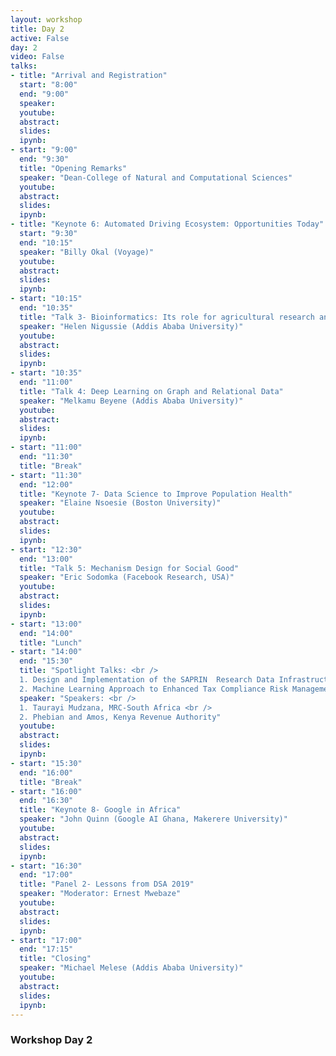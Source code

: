 ```yaml
---
layout: workshop
title: Day 2
active: False
day: 2
video: False
talks:
- title: "Arrival and Registration"
  start: "8:00"
  end: "9:00"
  speaker:
  youtube:
  abstract:
  slides:
  ipynb:
- start: "9:00"
  end: "9:30"
  title: "Opening Remarks"
  speaker: "Dean-College of Natural and Computational Sciences"
  youtube:
  abstract:
  slides:
  ipynb:  
- title: "Keynote 6: Automated Driving Ecosystem: Opportunities Today"
  start: "9:30"
  end: "10:15"
  speaker: "Billy Okal (Voyage)"
  youtube:
  abstract:
  slides:
  ipynb:
- start: "10:15"
  end: "10:35"
  title: "Talk 3- Bioinformatics: Its role for agricultural research and food security in Africa"
  speaker: "Helen Nigussie (Addis Ababa University)"
  youtube:
  abstract:
  slides:
  ipynb:
- start: "10:35"
  end: "11:00"
  title: "Talk 4: Deep Learning on Graph and Relational Data"
  speaker: "Melkamu Beyene (Addis Ababa University)"
  youtube:
  abstract:
  slides:
  ipynb:
- start: "11:00"
  end: "11:30"
  title: "Break"
- start: "11:30"
  end: "12:00"
  title: "Keynote 7- Data Science to Improve Population Health"
  speaker: "Elaine Nsoesie (Boston University)"
  youtube:
  abstract:
  slides:
  ipynb:
- start: "12:30"
  end: "13:00"
  title: "Talk 5: Mechanism Design for Social Good" 
  speaker: "Eric Sodomka (Facebook Research, USA)"
  youtube:
  abstract:
  slides:
  ipynb:
- start: "13:00"
  end: "14:00"
  title: "Lunch"  
- start: "14:00"
  end: "15:30"
  title: "Spotlight Talks: <br />
  1. Design and Implementation of the SAPRIN  Research Data Infrastructure <br />
  2. Machine Learning Approach to Enhanced Tax Compliance Risk Management" 
  speaker: "Speakers: <br />
  1. Taurayi Mudzana, MRC-South Africa <br />
  2. Phebian and Amos, Kenya Revenue Authority"
  youtube:
  abstract:
  slides:
  ipynb:  
- start: "15:30"
  end: "16:00"
  title: "Break"  
- start: "16:00"
  end: "16:30"
  title: "Keynote 8- Google in Africa"
  speaker: "John Quinn (Google AI Ghana, Makerere University)"
  youtube:
  abstract:
  slides:
  ipynb:
- start: "16:30"
  end: "17:00"
  title: "Panel 2- Lessons from DSA 2019"
  speaker: "Moderator: Ernest Mwebaze"
  youtube:
  abstract:
  slides:
  ipynb: 
- start: "17:00"
  end: "17:15"
  title: "Closing"
  speaker: "Michael Melese (Addis Ababa University)"
  youtube:
  abstract:
  slides:
  ipynb:    
---
```


<h3> <b>Workshop Day 2</b></h3>
